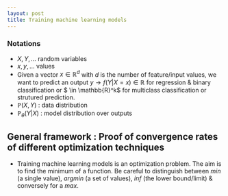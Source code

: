 ```yaml
---
layout: post
title: Training machine learning models
---
```


### Notations

* $X, Y, \ldots$ random variables
* $x, y, \ldots$ values
* Given a vector $x \in \mathbb{R}^d$ with $d$ is the number of feature/input values, we want to predict an output $y \rightarrow f(Y|X=x) \in \mathbb{R}$ for regression & binary classification or $ \in \mathbb{R}^k$ for multiclass classification or strutured prediction.
* $\mathbb{P}(X, Y)$ : data distribution
* $\mathbb{P}_{\theta}(Y|X)$ : model distribution over outputs

## General framework : Proof of convergence rates of different optimization techniques

* Training machine learning models is an optimization problem. The aim is to find the minimum of a function. Be careful to distinguish between *min* (a single value), *argmin* (a set of values), *inf* (the lower bound/limit) & conversely for a *max*.
